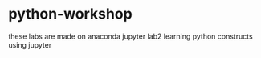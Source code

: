 # python-workshop
these labs are made on anaconda jupyter
lab2 learning python constructs using jupyter
